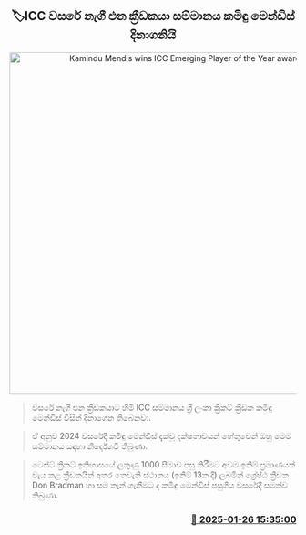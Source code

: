 <p align='center'><b><h2 align='center' title='Kamindu Mendis wins ICC Emerging Player of the Year award'>🏷ICC වසරේ නැගී එන ක්‍රීඩකයා සම්මානය කමිඳු මෙන්ඩිස් දිනාගනියි</h2></b></p>
<p align='center'><img src='https://helakuru.sgp1.cdn.digitaloceanspaces.com/esana/images/lib/kamindu-icc-uu.jpg' width='600' alt='Kamindu Mendis wins ICC Emerging Player of the Year award'></p>

> වසරේ නැගී එන ක්‍රීඩකයාට හිමි ICC සම්මානය ශ්‍රී ලංකා ක්‍රිකට් ක්‍රීඩක කමිඳු මෙන්ඩිස් විසින් දිනාගෙන තිබෙනවා.

> ඒ අනුව 2024 වසරේදී කමිඳු මෙන්ඩිස් දැක්වූ දක්ෂතාවයන් හේතුවෙන් ඔහු මෙම සම්මානය සඳහා නිර්දේශවී තිබුණා.

> ටෙස්ට් ක්‍රිකට් ඉතිහාසයේ ලකුණු 1000 සීමාව පසු කිරීමට අවම ඉනිම් ප්‍රමාණයක් වැය කළ ක්‍රීඩකයින් අතර තෙවැනි ස්ථානය (ඉනිම් 13ක දී) ලබමින් ශ්‍රේෂ්ඨ ක්‍රීඩක Don Bradman හා සම තැන් ගැනීමට ද කමිඳු මෙන්ඩිස් පසුගිය වසරේදී සමත්ව තිබුණා.



<h3 align='right'><a href='https://www.helakuru.lk/esana/p/106899/'>📅 2025-01-26 15:35:00</a></h3>
